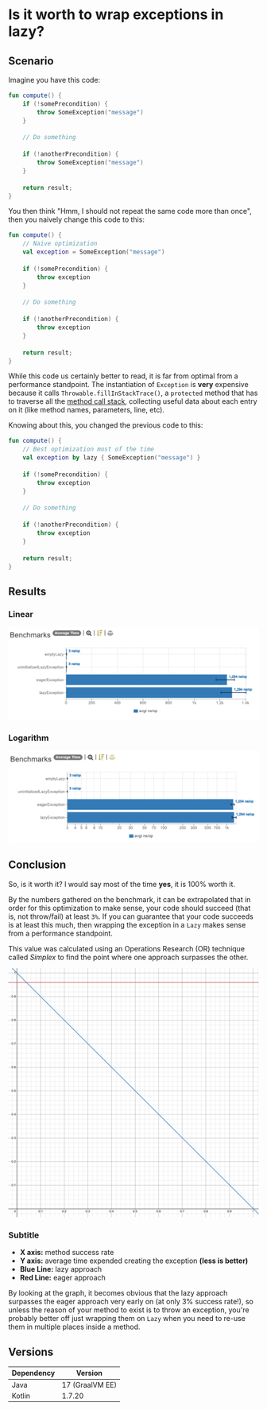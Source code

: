 # Is it worth to wrap exceptions in lazy?

## Scenario

Imagine you have this code:

```kt
fun compute() {
    if (!somePrecondition) {
        throw SomeException("message")
    }

    // Do something

    if (!anotherPrecondition) {
        throw SomeException("message")
    }

    return result;
}
```

You then think "Hmm, I should not repeat the same code more than once", then you naively change this code to this:

```kt
fun compute() {
    // Naive optimization
    val exception = SomeException("message")

    if (!somePrecondition) {
        throw exception
    }

    // Do something

    if (!anotherPrecondition) {
        throw exception
    }

    return result;
}
```

While this code us certainly better to read, it is far from optimal from a performance standpoint. The instantiation of `Exception` is **very** expensive because it calls `Throwable.fillInStackTrace()`, a `protected` method that has to traverse all the [method call stack](https://www.oreilly.com/library/view/javatm-how-to/9780133813036/ch06lev2sec35.html), collecting useful data about each entry on it (like method names, parameters, line, etc).

Knowing about this, you changed the previous code to this:

```kt
fun compute() {
    // Best optimization most of the time
    val exception by lazy { SomeException("message") }

    if (!somePrecondition) {
        throw exception
    }

    // Do something

    if (!anotherPrecondition) {
        throw exception
    }

    return result;
}
```

## Results

### Linear
![linear table](img/linear_table.png)

### Logarithm

![logarithm table](img/logarithm_table.png)

## Conclusion

So, is it worth it? I would say most of the time **yes**, it is 100% worth it.

By the numbers gathered on the benchmark, it can be extrapolated that in order for this optimization to make sense, your code should succeed (that is, not throw/fail) at least `3%`. If you can guarantee that your code succeeds is at least this much, then wrapping the exception in a `Lazy` makes sense from a performance standpoint.

This value was calculated using an Operations Research (OR) technique called _Simplex_ to find the point where one approach surpasses the other.

![versus graph](img/vs_graph.png)

### Subtitle

- **X axis:** method success rate
- **Y axis:** average time expended creating the exception **(less is better)**
- **Blue Line:** lazy approach
- **Red Line:** eager approach

By looking at the graph, it becomes obvious that the lazy approach surpasses the eager approach very early on (at only 3% success rate!), so unless the reason of your method to exist is to throw an exception, you're probably better off just wrapping them on `Lazy` when you need to re-use them in multiple places inside a method.

## Versions

| Dependency | Version         |
|------------|-----------------|
| Java       | 17 (GraalVM EE) |
| Kotlin     | 1.7.20          |

